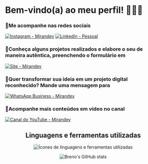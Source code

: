# Bem-vindo(a) ao meu perfil! 👨🏼‍💻
### 🔹Me acompanhe nas redes sociais 
[![Instagram - Mirandev](https://skills.thijs.gg/icons?i=instagram)](https://www.instagram.com/mirandev_tech/) 
[![LinkedIn - Pessoal](https://skills.thijs.gg/icons?i=linkedin)](https://www.linkedin.com/in/breno-miranda-a52587bb/) 
### 🔸Conheça alguns projetos realizados e elabore o seu de maneira autêntica, preenchendo o formulário em
[![Site - Mirandev](https://img.shields.io/badge/website-000000?style=for-the-badge&logo=About.me&logoColor=white)](https://www.mirandev.com.br/contato.html)  
### 🔹Quer transformar sua ideia em um projeto digital reconhecido? Mande uma mensagem para
[![WhatsApp Business - Mirandev](https://img.shields.io/badge/WhatsApp-25D366?style=for-the-badge&logo=whatsapp&logoColor=white)](https://api.whatsapp.com/send?phone=553132257898&text=Ol%C3%A1!%20Tenho%20um%20projeto%20em%20mente!%20%F0%9F%92%A1)
### 🔸Acompanhe mais conteúdos em vídeo no canal
[![Canal do YouTube - Mirandev](https://img.shields.io/badge/YouTube-FF0000?style=for-the-badge&logo=youtube&logoColor=white)](https://www.youtube.com/@Mirandev-TD)
<h2 align='center'>
    Linguagens e ferramentas utilizadas
</h2>    
<div align='center'>   

![Ícones de linguagens e ferramentas utilizadas](https://skills.thijs.gg/icons?i=html,css,js,wordpress,sass,tailwind,bootstrap,react,figma)

![Breno's GitHub stats](https://github-readme-stats.vercel.app/api?username=brenomserra&show_icons=true&theme=radical)

</div>

<!--🔹🔸-->
<!--🟢🟡🔵-->
<!--🔵🔴⚪-->


